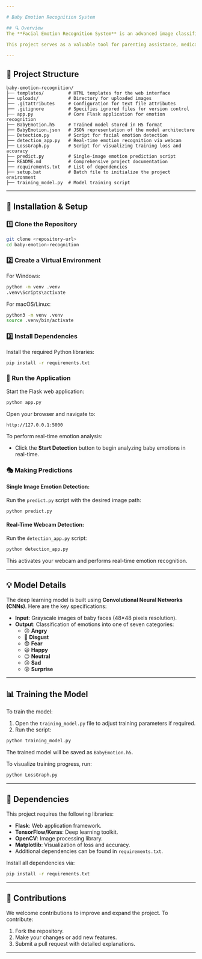 ```yaml
---

# Baby Emotion Recognition System

## 🔍 Overview
The **Facial Emotion Recognition System** is an advanced image classification model powered by deep learning techniques. This system is designed to detect and classify a baby’s emotional state based on facial expressions. By utilizing **Convolutional Neural Networks (CNNs)**, the model processes grayscale images to predict emotions, including **Angry, Disgust, Fear, Happy, Neutral, Sad, and Surprise**.

This project serves as a valuable tool for parenting assistance, medical monitoring, and developing interactive baby care solutions.

---
```


## 📂 Project Structure
```plaintext
baby-emotion-recognition/
├── templates/         # HTML templates for the web interface
├── uploads/           # Directory for uploaded images
├── .gitattributes     # Configuration for text file attributes
├── .gitignore         # Specifies ignored files for version control
├── app.py             # Core Flask application for emotion recognition
├── BabyEmotion.h5     # Trained model stored in H5 format
├── BabyEmotion.json   # JSON representation of the model architecture
├── Detection.py       # Script for facial emotion detection
├── detection_app.py   # Real-time emotion recognition via webcam
├── LossGraph.py       # Script for visualizing training loss and accuracy
├── predict.py         # Single-image emotion prediction script
├── README.md          # Comprehensive project documentation
├── requirements.txt   # List of dependencies
├── setup.bat          # Batch file to initialize the project environment
├── training_model.py  # Model training script
```

---

## 🚀 Installation & Setup

### 1️⃣ Clone the Repository
```bash
git clone <repository-url>
cd baby-emotion-recognition
```

### 2️⃣ Create a Virtual Environment
For Windows:
```bash
python -m venv .venv
.venv\Scripts\activate
```

For macOS/Linux:
```bash
python3 -m venv .venv
source .venv/bin/activate
```

### 3️⃣ Install Dependencies
Install the required Python libraries:
```bash
pip install -r requirements.txt
```

### 🎥 Run the Application
Start the Flask web application:
```bash
python app.py
```

Open your browser and navigate to:
```
http://127.0.0.1:5000
```

To perform real-time emotion analysis:
- Click the **Start Detection** button to begin analyzing baby emotions in real-time.

### 🎭 Making Predictions
#### Single Image Emotion Detection:
Run the `predict.py` script with the desired image path:
```bash
python predict.py
```

#### Real-Time Webcam Detection:
Run the `detection_app.py` script:
```bash
python detection_app.py
```

This activates your webcam and performs real-time emotion recognition.

---

## 💡 Model Details
The deep learning model is built using **Convolutional Neural Networks (CNNs)**. Here are the key specifications:

- **Input**: Grayscale images of baby faces (48×48 pixels resolution).
- **Output**: Classification of emotions into one of seven categories:
  - 😠 **Angry**
  - 🤢 **Disgust**
  - 😨 **Fear**
  - 😃 **Happy**
  - 😐 **Neutral**
  - 😢 **Sad**
  - 😲 **Surprise**

---

## 📊 Training the Model
To train the model:
1. Open the `training_model.py` file to adjust training parameters if required.
2. Run the script:
```bash
python training_model.py
```
The trained model will be saved as `BabyEmotion.h5`.

To visualize training progress, run:
```bash
python LossGraph.py
```

---

## 🔧 Dependencies
This project requires the following libraries:
- **Flask**: Web application framework.
- **TensorFlow/Keras**: Deep learning toolkit.
- **OpenCV**: Image processing library.
- **Matplotlib**: Visualization of loss and accuracy.
- Additional dependencies can be found in `requirements.txt`.

Install all dependencies via:
```bash
pip install -r requirements.txt
```

---

## 🤝 Contributions
We welcome contributions to improve and expand the project. To contribute:
1. Fork the repository.
2. Make your changes or add new features.
3. Submit a pull request with detailed explanations.

---

